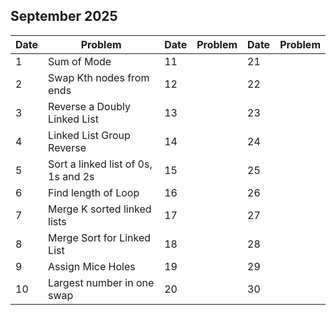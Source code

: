 ## September 2025

| Date | Problem                             | Date | Problem | Date | Problem |
| ---- | ----------------------------------- | ---- | ------- | ---- | ------- |
| 1    | Sum of Mode                         | 11   |         | 21   |         |
| 2    | Swap Kth nodes from ends            | 12   |         | 22   |         |
| 3    | Reverse a Doubly Linked List        | 13   |         | 23   |         |
| 4    | Linked List Group Reverse           | 14   |         | 24   |         |
| 5    | Sort a linked list of 0s, 1s and 2s | 15   |         | 25   |         |
| 6    | Find length of Loop                 | 16   |         | 26   |         |
| 7    | Merge K sorted linked lists         | 17   |         | 27   |         |
| 8    | Merge Sort for Linked List          | 18   |         | 28   |         |
| 9    | Assign Mice Holes                   | 19   |         | 29   |         |
| 10   | Largest number in one swap          | 20   |         | 30   |         |
